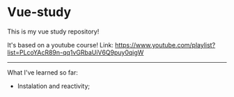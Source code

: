 # Vue-study

This is my vue study repository!

It's based on a youtube course!
Link: https://www.youtube.com/playlist?list=PLcoYAcR89n-qq1vGRbaUiV6Q9puy0qigW

---------------------------------------
What I've learned so far:

- Instalation and reactivity;
